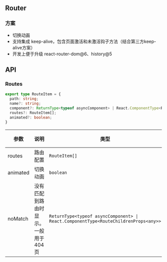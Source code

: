 ## Router

### 方案

- 切换动画
- 支持集成 keep-alive，包含页面激活和未激活钩子方法（结合第三方keep-alive方案）
- 开发上便于升级 react-router-dom@6、history@5


## API

### Routes

```typescript
export type RouteItem = {
  path: string;
  name?: string;
  component?: ReturnType<typeof asyncComponent> | React.ComponentType<RouteChildrenProps<any>>;
  routes?: RouteItem[];
  animated?: boolean;
}
```

| 参数      | 说明     | 类型        | 默认值 |
| --------- | -------- | ----------- | ------ |
| routes | 路由配置 | `RouteItem[]`   | - |
| animated | 切换动画 | `boolean`   | `true` |
| noMatch | 没有匹配到路由时显示。一般用于404页 | `ReturnType<typeof asyncComponent> \| React.ComponentType<RouteChildrenProps<any>>`   | - |
